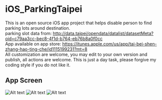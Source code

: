 # iOS_ParkingTaipei
This is an open source iOS app project that helps disable person to find parking lots around destination.  
parking slot data from: http://data.taipei/opendata/datalist/datasetMeta?oid=c79aa3cc-bec8-4f1d-b764-eb76b8a0f0cc  
App available on app store: https://itunes.apple.com/us/app/tai-bei-shen-zhang-hao-ting-che/id1115199231?mt=8  
All customization are welcome, you may edit to your own version and publish, all actions are welcome.
This is just a day task, please forgive my coding style if you do not like it.  
## App Screen
![Alt text](screenA.png?raw=true "screen A")
![Alt text](screenB.png?raw=true "screen B")
![Alt text](screenC.png?raw=true "screen C")

